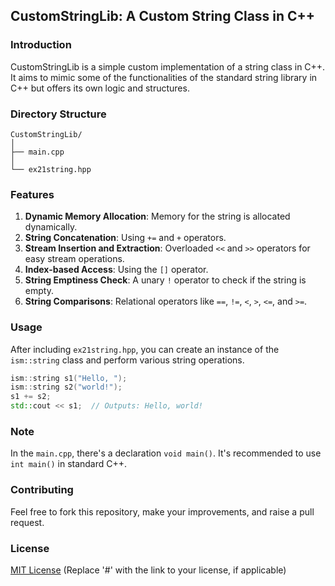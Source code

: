 ## CustomStringLib: A Custom String Class in C++

### Introduction

CustomStringLib is a simple custom implementation of a string class in C++. It aims to mimic some of the functionalities of the standard string library in C++ but offers its own logic and structures.

### Directory Structure

```
CustomStringLib/
│
├── main.cpp
│
└── ex21string.hpp
```

### Features

1. **Dynamic Memory Allocation**: Memory for the string is allocated dynamically.
2. **String Concatenation**: Using `+=` and `+` operators.
3. **Stream Insertion and Extraction**: Overloaded `<<` and `>>` operators for easy stream operations.
4. **Index-based Access**: Using the `[]` operator.
5. **String Emptiness Check**: A unary `!` operator to check if the string is empty.
6. **String Comparisons**: Relational operators like `==`, `!=`, `<`, `>`, `<=`, and `>=`.

### Usage

After including `ex21string.hpp`, you can create an instance of the `ism::string` class and perform various string operations.

```cpp
ism::string s1("Hello, ");
ism::string s2("world!");
s1 += s2;
std::cout << s1;  // Outputs: Hello, world!
```

### Note

In the `main.cpp`, there's a declaration `void main()`. It's recommended to use `int main()` in standard C++.

### Contributing

Feel free to fork this repository, make your improvements, and raise a pull request.

### License

[MIT License](#) (Replace '#' with the link to your license, if applicable)
